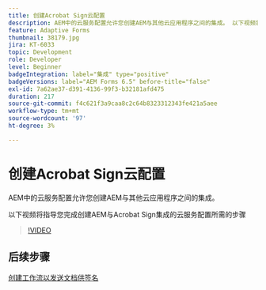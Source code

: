 ```yaml
---
title: 创建Acrobat Sign云配置
description: AEM中的云服务配置允许您创建AEM与其他云应用程序之间的集成。 以下视频将指导您完成创建AEM与Acrobat Sign集成的云服务配置所需的步骤。
feature: Adaptive Forms
thumbnail: 38179.jpg
jira: KT-6033
topic: Development
role: Developer
level: Beginner
badgeIntegration: label="集成" type="positive"
badgeVersions: label="AEM Forms 6.5" before-title="false"
exl-id: 7a62ae37-d391-4136-99f3-b32181afd475
duration: 217
source-git-commit: f4c621f3a9caa8c2c64b8323312343fe421a5aee
workflow-type: tm+mt
source-wordcount: '97'
ht-degree: 3%

---
```


# 创建Acrobat Sign云配置

AEM中的云服务配置允许您创建AEM与其他云应用程序之间的集成。

以下视频将指导您完成创建AEM与Acrobat Sign集成的云服务配置所需的步骤

>[!VIDEO](https://video.tv.adobe.com/v/327829?quality=12&learn=on&captions=chi_hans)

## 后续步骤

[创建工作流以发送文档供签名](./create-workflow-to-send-document-for-signing.md)
